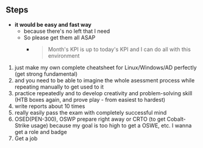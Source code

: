 ## Steps
- **it would be easy and fast way**
    - because there's no left that I need
    - So please get them all ASAP
        - > Month's KPI is up to today's KPI and I can do all with this environment


1. just make my own complete cheatsheet for Linux/Windows/AD perfectly  (get strong fundamental)
2. and you need to be able to imagine the whole asessment process while repeating manually to get used to it
3. practice repeatedly and to develop creativity and problem-solving skill (HTB boxes again, and prove play - from easiest to hardest) 
4. write reports about 10 times 
5. really easily pass the exam with completely successful mind
6. OSED(PEN-300), OSWP prepare right away or CRTO (to get Cobalt-Strike usage) because my goal is too high to get a OSWE, etc. I wanna get a role and badge
7. Get a job


